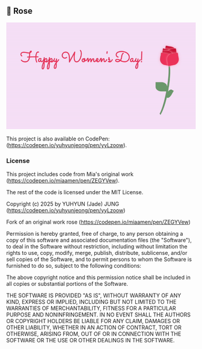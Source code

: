 ## 🌹 Rose

![alt text](rose.gif)

This project is also available on CodePen: (https://codepen.io/yuhyunjeong/pen/yyLzoow).

### License
This project includes code from Mia's original work (https://codepen.io/miaamen/pen/ZEGYVew).

The rest of the code is licensed under the MIT License.

Copyright (c) 2025 by YUHYUN (Jade) JUNG (https://codepen.io/yuhyunjeong/pen/yyLzoow)

Fork of an original work rose (https://codepen.io/miaamen/pen/ZEGYVew)

Permission is hereby granted, free of charge, to any person obtaining a copy of this software and associated documentation files (the "Software"), to deal in the Software without restriction, including without limitation the rights to use, copy, modify, merge, publish, distribute, sublicense, and/or sell copies of the Software, and to permit persons to whom the Software is furnished to do so, subject to the following conditions:

The above copyright notice and this permission notice shall be included in all copies or substantial portions of the Software.

THE SOFTWARE IS PROVIDED "AS IS", WITHOUT WARRANTY OF ANY KIND, EXPRESS OR IMPLIED, INCLUDING BUT NOT LIMITED TO THE WARRANTIES OF MERCHANTABILITY, FITNESS FOR A PARTICULAR PURPOSE AND NONINFRINGEMENT. IN NO EVENT SHALL THE AUTHORS OR COPYRIGHT HOLDERS BE LIABLE FOR ANY CLAIM, DAMAGES OR OTHER LIABILITY, WHETHER IN AN ACTION OF CONTRACT, TORT OR OTHERWISE, ARISING FROM, OUT OF OR IN CONNECTION WITH THE SOFTWARE OR THE USE OR OTHER DEALINGS IN THE SOFTWARE.


